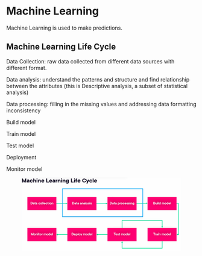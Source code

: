 # Machine Learning

Machine Learning is used to make predictions.



## Machine Learning Life Cycle

Data Collection: raw data collected from different data sources with different format.

Data analysis: understand the patterns and structure and find relationship between the attributes (this is Descriptive analysis, a subset of statistical analysis)

Data processing: filling in the missing values and addressing data formatting inconsistency

Build model

Train model&#x20;

Test model&#x20;

Deployment

Monitor model



<figure><img src="../../../../.gitbook/assets/image.png" alt=""><figcaption></figcaption></figure>
